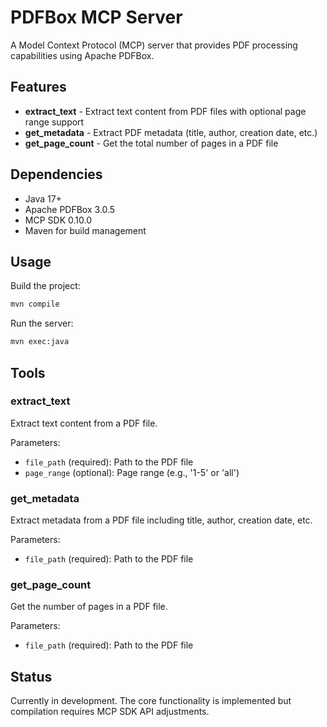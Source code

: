 # PDFBox MCP Server

A Model Context Protocol (MCP) server that provides PDF processing capabilities using Apache PDFBox.

## Features

- **extract_text** - Extract text content from PDF files with optional page range support
- **get_metadata** - Extract PDF metadata (title, author, creation date, etc.)
- **get_page_count** - Get the total number of pages in a PDF file

## Dependencies

- Java 17+
- Apache PDFBox 3.0.5
- MCP SDK 0.10.0
- Maven for build management

## Usage

Build the project:
```bash
mvn compile
```

Run the server:
```bash
mvn exec:java
```

## Tools

### extract_text
Extract text content from a PDF file.

Parameters:
- `file_path` (required): Path to the PDF file
- `page_range` (optional): Page range (e.g., '1-5' or 'all')

### get_metadata
Extract metadata from a PDF file including title, author, creation date, etc.

Parameters:
- `file_path` (required): Path to the PDF file

### get_page_count
Get the number of pages in a PDF file.

Parameters:
- `file_path` (required): Path to the PDF file

## Status

Currently in development. The core functionality is implemented but compilation requires MCP SDK API adjustments.
